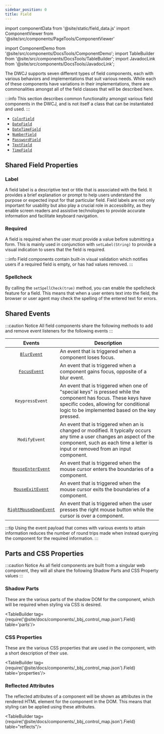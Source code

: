 ```yaml
---
sidebar_position: 0
title: Field
---
```


import componentData from '@site/static/field_data.js'
import ComponentViewer from '@site/src/components/PageTools/ComponentViewer'

import ComponentDemo from '@site/src/components/DocsTools/ComponentDemo';
import TableBuilder from '@site/src/components/DocsTools/TableBuilder';
import JavadocLink from '@site/src/components/DocsTools/JavadocLink';

<JavadocLink type="engine" location="org/dwcj/component/field/AbstractField"/>

The DWCJ supports seven different types of field components, each with various behaviors and implementations that suit various
needs. While each of these components have variations in their implementations, there are commonalities amongst all of the 
field classes that will be described here.

:::info
This section describes common functionality amongst various field components in the DWCJ, and is not itself a class that can be instantiated and used.
:::

<!-- <ComponentViewer componentData={componentData} /> -->

- [`ColorField`](/docs/components/fields/colorfield)
- [`DateField`](/docs/components/fields/datefield)
- [`DateTimeField`](/docs/components/fields/datetimefield)
- [`NumberField`](/docs/components/fields/numberfield)
- [`PasswordField`](/docs/components/fields/passwordfield)
- [`TextField`](/docs/components/fields/textfield)
- [`TimeField`](/docs/components/fields/timefield)

## Shared Field Properties 

<!-- ### Autocomplete

Specifies the browser's behavior regarding automatic form filling and completion. The available options include OFF, ON, and specific values for different types of autocomplete data such as names, addresses, and email addresses. The complete list of Enum values can be found in the Javadoc. -->

### Label

A field label is a descriptive text or title that is associated with the field. It provides a brief explanation or prompt to help users understand the purpose or expected input for that particular field. Field labels are not only important for usability but also play a crucial role in accessibility, as they enable screen readers and assistive technologies to provide accurate information and facilitate keyboard navigation.

### Required

A field is required when the user must provide a value before submitting a form. This is mainly used in conjunction with `setLabel(String)` to provide a visual indication to users that the field is required. 

:::info
Field components contain built-in visual validation which notifies users if a required field is empty, or has had values removed.
:::

### Spellcheck

By calling the `setSpellCheck(true)` method, you can enable the spellcheck feature for a field. This means that when a user enters text into the field, the browser or user agent may check the spelling of the entered text for errors.


## Shared Events

:::caution Notice
All field components share the following methods to add and remove event listeners for the following events
:::

| Events | Description |
|:-:|-|
|[`BlurEvent`](../components/events/BlurEvent)|An event that is triggered when a component loses focus.|
|[`FocusEvent`](../components/events/FocusEvent)|An event that is triggered when a component gains focus, opposite of a blur event. |
|`KeypressEvent`| An event that is triggered when one of "special keys" is pressed while the component has focus. These keys have specific codes, allowing for conditional logic to be implemented based on the key pressed.|
|`ModifyEvent`| An event that is triggered when an is changed or modified. It typically occurs any time a user changes an aspect of the component, such as each time a letter is input or removed from an input component.|
|[`MouseEnterEvent`](../components/events/MouseEnterEvent)|An event that is triggered when the mouse cursor enters the boundaries of a component. |
|[`MouseExitEvent`](../components/events/MouseExitEvent)|An event that is triggered when the mouse cursor exits the boundaries of a component. |
|[`RightMouseDownEvent`](../components/events/RightMouseDownEvent)|An event that is triggered when the user presses the right mouse button while the cursor is over a component.|

:::tip
Using the event payload that comes with various events to attain information reduces the number of round trips made when instead querying the component for the required information. 
:::

## Parts and CSS Properties

:::caution Notice
As all field components are built from a singular web component, they will all share the
following Shadow Parts and CSS Property values
:::


### Shadow Parts

These are the various parts of the shadow DOM for the component, which will be required when styling via CSS is desired.

<TableBuilder tag={require('@site/docs/components/_bbj_control_map.json').Field}  table='parts'/>

### CSS Properties

These are the various CSS properties that are used in the component, with a short description of their use.

<TableBuilder tag={require('@site/docs/components/_bbj_control_map.json').Field}  table='properties'/>

### Reflected Attributes

The reflected attributes of a component will be shown as attributes in the rendered HTML element for the component in the DOM. This means that styling can be applied using these attributes.

<TableBuilder tag={require('@site/docs/components/_bbj_control_map.json').Field} table="reflects"/>